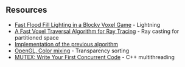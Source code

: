 ## Resources

* [Fast Flood Fill Lighting in a Blocky Voxel Game](https://www.seedofandromeda.com/blogs/29-fast-flood-fill-lighting-in-a-blocky-voxel-game-pt-1) - Lightning
* [A Fast Voxel Traversal Algorithm for
   Ray Tracing](http://www.cse.yorku.ca/~amana/research/grid.pdf) - Ray casting for partitioned space
* [Implementation of the previous algorithm](https://gamedev.stackexchange.com/questions/47362/cast-ray-to-select-block-in-voxel-game) 
* [OpenGL, Color mixing](https://habr.com/ru/post/343096/) - Transparency sorting
* [MUTEX: Write Your First Concurrent Code](https://medium.com/swlh/c-mutex-write-your-first-concurrent-code-69ac8b332288) - C++ multithreading